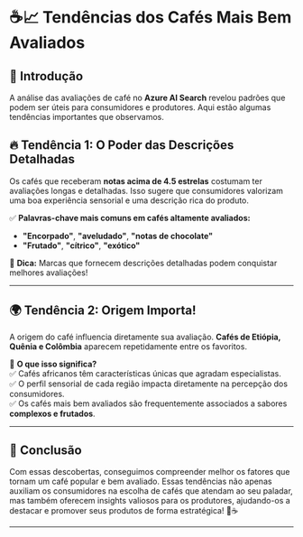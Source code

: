 # ☕📈 Tendências dos Cafés Mais Bem Avaliados  

## 📌 Introdução  
A análise das avaliações de café no **Azure AI Search** revelou padrões que podem ser úteis para consumidores e produtores. Aqui estão algumas tendências importantes que observamos.  

## 🔥 Tendência 1: O Poder das Descrições Detalhadas  
Os cafés que receberam **notas acima de 4.5 estrelas** costumam ter avaliações longas e detalhadas. Isso sugere que consumidores valorizam uma boa experiência sensorial e uma descrição rica do produto.  

✅ **Palavras-chave mais comuns em cafés altamente avaliados:**  
- **"Encorpado"**, **"aveludado"**, **"notas de chocolate"**  
- **"Frutado"**, **"cítrico"**, **"exótico"**  

📌 **Dica:** Marcas que fornecem descrições detalhadas podem conquistar melhores avaliações!  

---

## 🌍 Tendência 2: Origem Importa!  
A origem do café influencia diretamente sua avaliação. **Cafés de Etiópia, Quênia e Colômbia** aparecem repetidamente entre os favoritos.  

🔎 **O que isso significa?**  
✅ Cafés africanos têm características únicas que agradam especialistas.  
✅ O perfil sensorial de cada região impacta diretamente na percepção dos consumidores.  
✅ Os cafés mais bem avaliados são frequentemente associados a sabores **complexos e frutados**.  

---

## 🎯 Conclusão  
Com essas descobertas, conseguimos compreender melhor os fatores que tornam um café popular e bem avaliado. Essas tendências não apenas auxiliam os consumidores na escolha de cafés que atendam ao seu paladar, mas também oferecem insights valiosos para os produtores, ajudando-os a destacar e promover seus produtos de forma estratégica! 🚀☕

---

